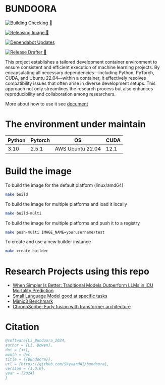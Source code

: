# BUNDOORA


[![Building Checking 🚀](https://github.com/SkywardAI/bundoora/actions/workflows/build_and_check.yml/badge.svg)](https://github.com/SkywardAI/bundoora/actions/workflows/build_and_check.yml)

[![Releasing Image 🚀](https://github.com/SkywardAI/bundoora/actions/workflows/release-image.yml/badge.svg)](https://github.com/SkywardAI/bundoora/actions/workflows/release-image.yml)

[![Dependabot Updates](https://github.com/SkywardAI/bundoora/actions/workflows/dependabot/dependabot-updates/badge.svg)](https://github.com/SkywardAI/bundoora/actions/workflows/dependabot/dependabot-updates)

[![Release Drafter 🚀](https://github.com/SkywardAI/bundoora/actions/workflows/release-drafter.yml/badge.svg)](https://github.com/SkywardAI/bundoora/actions/workflows/release-drafter.yml)


This project establishes a tailored development container environment to ensure consistent and efficient execution of machine learning projects. By encapsulating all necessary dependencies—including Python, PyTorch, CUDA, and Ubuntu 22.04—within a container, it effectively resolves compatibility issues that often arise in diverse development setups. This approach not only streamlines the research process but also enhances reproducibility and collaboration among researchers. 

More about how to use it see [document](.devcontainer/README.md)


# The environment under maintain

|Python|Pytorch|OS|CUDA|
|---|---|---|---|
|3.10|2.5.1|AWS Ubuntu 22.04|12.1|


# Build the image

To build the image for the default platform (linux/amd64)

```bash
make build
```

To build the image for multiple platforms and load it locally

```bash
make build-multi
```

To build the image for multiple platforms and push it to a registry

```bash
make push-multi IMAGE_NAME=yourusername/test
```

To create and use a new builder instance

```bash
make create-builder
```


# Research Projects using this repo

* [When Simpler Is Better: Traditional Models Outperform LLMs in ICU Mortality Prediction](https://github.com/Aisuko/clear)
* [Small Language Model good at specific tasks](https://github.com/SkywardAI/ramanujan)
* [Mimic3 Benchmark](https://github.com/Aisuko/mimic3-benchmark)
* [ChronoScribe: Early fusion with transformer architecture](https://github.com/Aisuko/ChronoScribe)


# Citation

```bibtex
@software{Li_Bundoora_2024,
author = {Li, Bowen},
doi = {<>},
month = dec,
title = {{Bundoora}},
url = {https://github.com/SkywardAI/bundoora},
version = {1.0.0},
year = {2024}
}
```